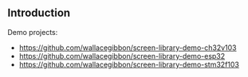 ## Introduction

Demo projects:

- <https://github.com/wallacegibbon/screen-library-demo-ch32v103>
- <https://github.com/wallacegibbon/screen-library-demo-esp32>
- <https://github.com/wallacegibbon/screen-library-demo-stm32f103>

